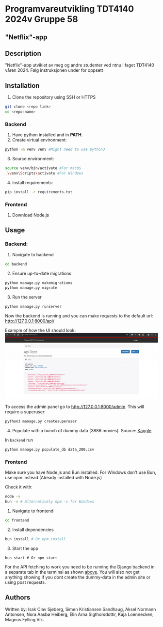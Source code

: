 # Programvareutvikling TDT4140 2024v Gruppe 58

## "Netflix"-app

## Description

"Netflix"-app utviklet av meg og andre studenter ved ntnu i faget TDT4140 våren 2024. Følg instruksjonen under for oppsett

## Installation

1. Clone the repository using SSH or HTTPS

```bash
git clone <repo link>
cd <repo-name>
```

### Backend

1. Have python installed and in **PATH**.
2. Create virtual environment:

```bash
python -m venv venv #Might need to use python3
```

3. Source environment:

```bash
source venv/bin/activate #For macOS
.\venv\Scripts\activate #For Windows
```

4. Install requirements:

```bash
pip install -r requirements.txt
```

### Frontend

1. Download Node.js

## Usage

### Backend:

1. Navigate to backend

```bash
cd backend
```

2. Ensure up-to-date migrations

```bash
python manage.py makemigrations
python manage.py migrate
```

3. Run the server

```bash
python manage.py runserver
```

Now the backend is running and you can make requests to the default url: http://127.0.0.1:8000/api/

Example of how the UI should look:
![Example of how the API UI should look](images/image.png)

To access the admin panel go to http://127.0.0.1:8000/admin. This will require a superuser:

```bash
python3 manage.py createsuperuser
```

4. Populate with a bunch of dummy data (3886 movies). Source: [Kaggle](https://www.kaggle.com/code/kerneler/starter-movie-dataset-8742e7a3-6/input)

In `backend` run

```bash
python manage.py populate_db data_200.csv
```

### Frontend

Make sure you have Node.js and Bun installed. For Windows don't use Bun, use npm instead (Already installed with Node.js)

Check it with:

```bash
node -v
bun -v # Alternatively npm -v for Windows
```

1. Navigate to frontend

```bash
cd frontend
```

2. Install dependencies

```bash
bun install # Or npm install
```

3. Start the app

```
bun start # Or npm start
```

For the API fetching to work you need to be running the Django backend in a separate tab in the terminal as shown [above](#backend-1). You will also not get anything showing if you dont create the dummy-data in the admin site or using post requests.

## Authors

Written by:
Isak Olav Sjøberg, Simen Kristiansen Sandhaug, Aksel Normann Antonsen, Nora Aasbø Heiberg, Elin Arna Sigthorsdottir, Kaja Loennecken, Magnus Fylling Vik.
